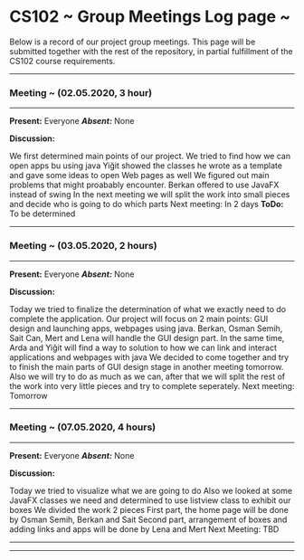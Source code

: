 # CS102 ~ Group Meetings Log page ~

Below is a record of our project group meetings. This page will be submitted together with the rest of the repository, in partial fulfillment of the CS102 course requirements.

****
### Meeting ~ (02.05.2020, 3 hour)
****
**Present:** Everyone  _**Absent:**_  None

**Discussion:** 

We first determined main points of our project.
We tried to find how we can open apps bu using java
Yiğit showed the classes he wrote as a template and gave some ideas to open Web pages as well
We figured out main problems that might proabably encounter.
Berkan offered to use JavaFX instead of swing
In the next meeting we will split the work into small pieces and decide who is going to do which parts
Next meeting: In 2 days 
**ToDo:** To be determined

****
### Meeting ~ (03.05.2020, 2 hours)
****

**Present:** Everyone  _**Absent:**_  None

**Discussion:**

Today we tried to finalize the determination of what we exactly need to do complete the application.
Our project will focus on 2 main points: GUI design and launching apps, webpages using java.
Berkan, Osman Semih, Sait Can, Mert and Lena will handle the GUI design part. 
In the same time, Arda and Yiğit will find a way to solution to how we can link and interact applications and webpages with java 
We decided to come together and try to finish the main parts of GUI design stage in another meeting tomorrow.
Also we will try to do as much as we can, after that we will split the rest of the work into very little pieces and try to complete seperately.
Next meeting: Tomorrow

****
### Meeting ~ (07.05.2020, 4 hours)
****

**Present:** Everyone  _**Absent:**_  None

**Discussion:**

Today we tried to visualize what we are going to do 
Also we looked at some JavaFX classes we need and determined to use listview class to exhibit our boxes
We divided the work 2 pieces
First part, the home page will be done by Osman Semih, Berkan and Sait
Second part, arrangement of boxes and adding links and apps will be done by Lena and Mert
Next Meeting: TBD
****
****
